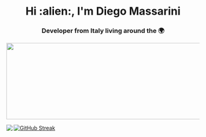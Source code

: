 
<h1 align="center">Hi :alien:, I'm Diego Massarini</h1>
<h3 align="center">Developer from Italy living around the 🌍</h3>

<p align="center">
  <img width="1000" height="200" src="https://media4.giphy.com/media/8gEQZGdHET5ZXgP4by/giphy.gif?cid=ecf05e47dvg43acg4fpeufe2p2v1swg5yz5n8tdy1wtb50ub&rid=giphy.gif&ct=g">
</p>


<div >
<img align="left" src ="https://github-readme-stats.vercel.app/api/top-langs/?username=webdiego&layout=compact&langs_count=10&hide=html,css,scss,shell&bg_color=1f1f1f&title_color=fff&text_color=fff&custom_title=Languages&card_width=250">
                                                                                             
[![GitHub Streak](http://github-readme-streak-stats.herokuapp.com?user=webdiego&theme=ayu-light&date_format=M%20j%5B%2C%20Y%5D&background=1f1f1f)](https://git.io/streak-stats)
  </div>
